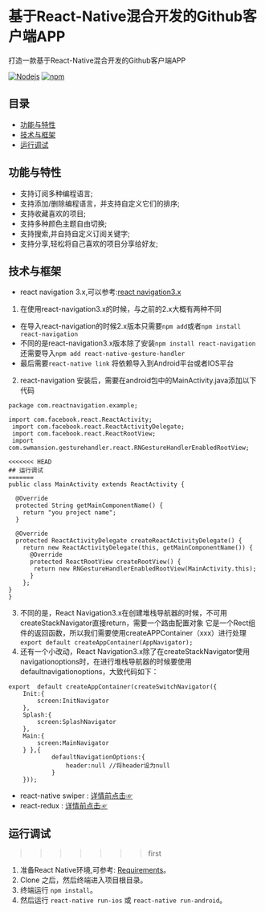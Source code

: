 # 基于React-Native混合开发的Github客户端APP
打造一款基于React-Native混合开发的Github客户端APP

[![Nodejs](https://img.shields.io/badge/Download-v1.0.3-ff69b4.svg)](https://nodejs.org/en/download/)
[![npm](https://img.shields.io/badge/PRs-Welcome-brightgreen.svg)](https://www.npmjs.com/package/npm)


## 目录

* [功能与特性](#功能与特性)
* [技术与框架](#技术与框架)
* [运行调试](#运行调式)


## 功能与特性

* 支持订阅多种编程语言;
* 支持添加/删除编程语言，并支持自定义它们的排序;
* 支持收藏喜欢的项目;
* 支持多种颜色主题自由切换;
* 支持搜索,并自持自定义订阅关键字;
* 支持分享,轻松将自己喜欢的项目分享给好友;

## 技术与框架

* react navigation 3.x,可以参考:[react navigation3.x](https://reactnavigation.org/docs/en/hello-react-navigation.html)
1. 在使用react-navigation3.x的时候，与之前的2.x大概有两种不同
- 在导入react-navigation的时候2.x版本只需要`npm add`或者`npm install react-navigation`
- 不同的是react-navigation3.x版本除了安装`npm install react-navigation`还需要导入`npm add react-native-gesture-handler`
- 最后需要`react-native link` 将依赖导入到Android平台或者IOS平台
2. react-navigation 安装后，需要在android包中的MainActivity.java添加以下代码
```
package com.reactnavigation.example;

import com.facebook.react.ReactActivity;
 import com.facebook.react.ReactActivityDelegate;
 import com.facebook.react.ReactRootView;
 import com.swmansion.gesturehandler.react.RNGestureHandlerEnabledRootView;

<<<<<<< HEAD
## 运行调试
=======
public class MainActivity extends ReactActivity {

  @Override
  protected String getMainComponentName() {
    return "you project name";
  }

  @Override
  protected ReactActivityDelegate createReactActivityDelegate() {
    return new ReactActivityDelegate(this, getMainComponentName()) {
      @Override
      protected ReactRootView createRootView() {
       return new RNGestureHandlerEnabledRootView(MainActivity.this);
      }
    };
}
}
```
3. 不同的是，React Navigation3.x在创建堆栈导航器的时候，不可用createStackNavigator直接return，需要一个路由配置对象
它是一个Rect组件的返回函数，所以我们需要使用createAPPContainer（xxx）进行处理
`export default createAppContainer(AppNavigator);`
4. 还有一个小改动，React Navigation3.x除了在createStackNavigator使用navigationoptions时，在进行堆栈导航器的时候要使用defaultnavigationoptions，大致代码如下：
```
export  default createAppContainer(createSwitchNavigator({
    Init:{
        screen:InitNavigator
    },
    Splash:{
        screen:SplashNavigator
    },
    Main:{
        screen:MainNavigator
    } },{
            defaultNavigationOptions:{
                header:null //将header设为null
            }
    }));
```
* react-native swiper : [详情前点击☞](https://github.com/leecade/react-native-swiper)
* react-redux : [详情前点击☞](https://react-redux.js.org/)


##  运行调试
>>>>>>> first

1. 准备React Native环境,可参考: [Requirements](https://facebook.github.io/react-native/docs/getting-started.html#requirements)。
2. Clone 之后，然后终端进入项目根目录。
3. 终端运行 `npm install`。
4. 然后运行 `react-native run-ios` 或 `react-native run-android`。
